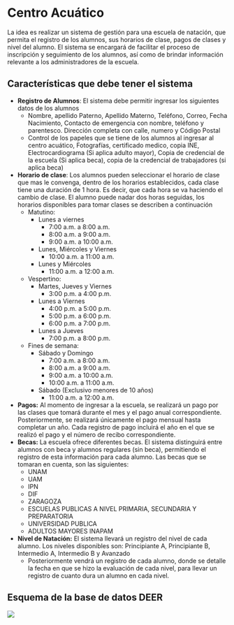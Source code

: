 # Centro Acuático
La idea es realizar un sistema de gestión para una escuela de natación, que permita el registro de los alumnos, sus horarios de clase, pagos de clases y nivel del alumno. El sistema se encargará de facilitar el proceso de inscripción y seguimiento de los alumnos, así como de brindar información relevante a los administradores de la escuela.

## Características que debe tener el sistema
- **Registro de Alumnos**: El sistema debe permitir ingresar los siguientes datos de los alumnos
	- Nombre, apellido Paterno, Apellido Materno, Teléfono, Correo, Fecha Nacimiento, Contacto de emergencia con nombre, teléfono y parentesco. Dirección completa con calle, numero y Código Postal
	- Control de los papeles que se tiene de los alumnos al ingresar al centro acuático, Fotografías, certificado medico, copia INE, Electrocardiograma (Si aplica adulto mayor), Copia de credencial de la escuela (Si aplica beca), copia de la credencial de trabajadores (si aplica beca)
- **Horario de clase**: Los alumnos pueden seleccionar el horario de clase que mas le convenga, dentro de los horarios establecidos, cada clase tiene una duración de 1 hora. Es decir, que cada hora se va haciendo el cambio de clase. El alumno puede nadar dos horas seguidas, los horarios disponibles para tomar clases se describen a continuación
	- Matutino:
		- Lunes a viernes
			- 7:00 a.m. a 8:00 a.m.
			- 8:00 a.m. a 9:00 a.m.
			- 9:00 a.m. a 10:00 a.m.
		- Lunes, Miércoles y Viernes
			- 10:00 a.m. a 11:00 a.m.
		- Lunes y Miércoles
			- 11:00 a.m. a 12:00 a.m.
	- Vespertino:
		- Martes, Jueves y Viernes
			- 3:00 p.m. a 4:00 p.m.
		- Lunes a Viernes
			- 4:00 p.m. a 5:00 p.m.
			- 5:00 p.m. a 6:00 p.m.
			- 6:00 p.m. a 7:00 p.m.
		- Lunes a Jueves
			- 7:00 p.m. a 8:00 p.m.
	- Fines de semana:
		- Sábado y Domingo
			- 7:00 a.m. a 8:00 a.m.
			- 8:00 a.m. a 9:00 a.m.
			- 9:00 a.m. a 10:00 a.m.
			- 10:00 a.m. a 11:00 a.m.
		- Sábado (Exclusivo menores de 10 años)
			- 11:00 a.m. a 12:00 a.m.
- **Pagos:** Al momento de ingresar a la escuela, se realizará un pago por las clases que tomará durante el mes y el pago anual correspondiente. Posteriormente, se realizará únicamente el pago mensual hasta completar un año. Cada registro de pago incluirá el año en el que se realizó el pago y el número de recibo correspondiente.
- **Becas:** La escuela ofrece diferentes becas. El sistema distinguirá entre alumnos con beca y alumnos regulares (sin beca), permitiendo el registro de esta información para cada alumno. Las becas que se tomaran en cuenta, son las siguientes:
	- UNAM
	- UAM
	- IPN
	- DIF
	- ZARAGOZA
	- ESCUELAS PUBLICAS A NIVEL PRIMARIA, SECUNDARIA Y PREPARATORIA
	- UNIVERSIDAD PUBLICA
	- ADULTOS MAYORES INAPAM
- **Nivel de Natación:** El sistema llevará un registro del nivel de cada alumno. Los niveles disponibles son: Principiante A, Principiante B, Intermedio A, Intermedio B y Avanzado
	- Posteriormente vendrá un registro de cada alumno, donde se detalle la fecha en que se hizo la evaluación de cada nivel, para llevar un registro de cuanto dura un alumno en cada nivel. 

## Esquema de la base de datos DEER

![](//CentroAcuatico/Imagenes/DEER.png)
